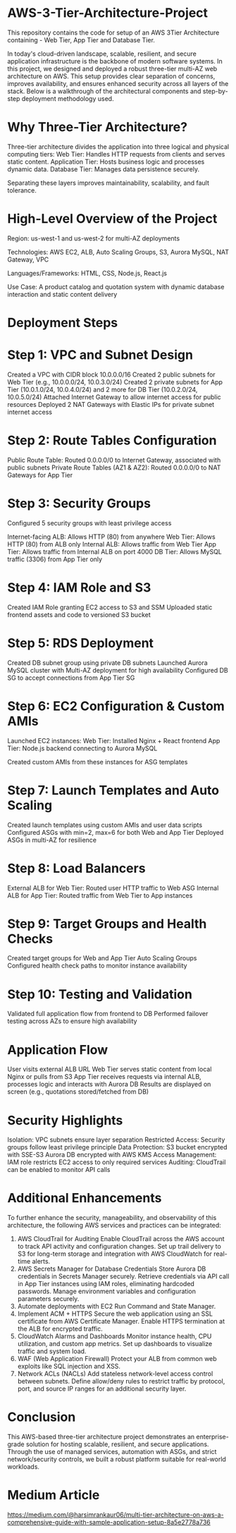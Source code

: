 # AWS-3-Tier-Architecture-Project
This repository contains the code for setup of an AWS 3Tier Architecture containing - Web Tier, App Tier and Database Tier.

In today's cloud-driven landscape, scalable, resilient, and secure application infrastructure is the backbone of modern software systems. In this project, we designed and deployed a robust three-tier multi-AZ web architecture on AWS. This setup provides clear separation of concerns, improves availability, and ensures enhanced security across all layers of the stack. Below is a walkthrough of the architectural components and step-by-step deployment methodology used.

# Why Three-Tier Architecture?

Three-tier architecture divides the application into three logical and physical computing tiers:
Web Tier: Handles HTTP requests from clients and serves static content.
Application Tier: Hosts business logic and processes dynamic data.
Database Tier: Manages data persistence securely.

Separating these layers improves maintainability, scalability, and fault tolerance.

# High-Level Overview of the Project

Region: us-west-1 and us-west-2 for multi-AZ deployments

Technologies: AWS EC2, ALB, Auto Scaling Groups, S3, Aurora MySQL, NAT Gateway, VPC

Languages/Frameworks: HTML, CSS, Node.js, React.js

Use Case: A product catalog and quotation system with dynamic database interaction and static content delivery

# Deployment Steps

# Step 1: VPC and Subnet Design

Created a VPC with CIDR block 10.0.0.0/16
Created 2 public subnets for Web Tier (e.g., 10.0.0.0/24, 10.0.3.0/24)
Created 2 private subnets for App Tier (10.0.1.0/24, 10.0.4.0/24) and 2 more for DB Tier (10.0.2.0/24, 10.0.5.0/24)
Attached Internet Gateway to allow internet access for public resources
Deployed 2 NAT Gateways with Elastic IPs for private subnet internet access

# Step 2: Route Tables Configuration

Public Route Table: Routed 0.0.0.0/0 to Internet Gateway, associated with public subnets
Private Route Tables (AZ1 & AZ2): Routed 0.0.0.0/0 to NAT Gateways for App Tier

# Step 3: Security Groups

Configured 5 security groups with least privilege access

Internet-facing ALB: Allows HTTP (80) from anywhere
Web Tier: Allows HTTP (80) from ALB only
Internal ALB: Allows traffic from Web Tier
App Tier: Allows traffic from Internal ALB on port 4000
DB Tier: Allows MySQL traffic (3306) from App Tier only

# Step 4: IAM Role and S3

Created IAM Role granting EC2 access to S3 and SSM
Uploaded static frontend assets and code to versioned S3 bucket

# Step 5: RDS Deployment

Created DB subnet group using private DB subnets
Launched Aurora MySQL cluster with Multi-AZ deployment for high availability
Configured DB SG to accept connections from App Tier SG

# Step 6: EC2 Configuration & Custom AMIs

Launched EC2 instances:
Web Tier: Installed Nginx + React frontend
App Tier: Node.js backend connecting to Aurora MySQL

Created custom AMIs from these instances for ASG templates

# Step 7: Launch Templates and Auto Scaling

Created launch templates using custom AMIs and user data scripts
Configured ASGs with min=2, max=6 for both Web and App Tier
Deployed ASGs in multi-AZ for resilience

# Step 8: Load Balancers

External ALB for Web Tier: Routed user HTTP traffic to Web ASG
Internal ALB for App Tier: Routed traffic from Web Tier to App instances

# Step 9: Target Groups and Health Checks

Created target groups for Web and App Tier Auto Scaling Groups
Configured health check paths to monitor instance availability

# Step 10: Testing and Validation

Validated full application flow from frontend to DB
Performed failover testing across AZs to ensure high availability

# Application Flow

User visits external ALB URL
Web Tier serves static content from local Nginx or pulls from S3
App Tier receives requests via internal ALB, processes logic and interacts with Aurora DB
Results are displayed on screen (e.g., quotations stored/fetched from DB)

# Security Highlights

Isolation: VPC subnets ensure layer separation
Restricted Access: Security groups follow least privilege principle
Data Protection:
S3 bucket encrypted with SSE-S3
Aurora DB encrypted with AWS KMS
Access Management: IAM role restricts EC2 access to only required services
Auditing: CloudTrail can be enabled to monitor API calls

# Additional Enhancements
To further enhance the security, manageability, and observability of this architecture, the following AWS services and practices can be integrated:

1. AWS CloudTrail for Auditing
Enable CloudTrail across the AWS account to track API activity and configuration changes.
Set up trail delivery to S3 for long-term storage and integration with AWS CloudWatch for real-time alerts.
2. AWS Secrets Manager for Database Credentials
Store Aurora DB credentials in Secrets Manager securely.
Retrieve credentials via API call in App Tier instances using IAM roles, eliminating hardcoded passwords.
Manage environment variables and configuration parameters securely.
3. Automate deployments with EC2 Run Command and State Manager.
4. Implement ACM + HTTPS
Secure the web application using an SSL certificate from AWS Certificate Manager.
Enable HTTPS termination at the ALB for encrypted traffic.
5. CloudWatch Alarms and Dashboards
Monitor instance health, CPU utilization, and custom app metrics.
Set up dashboards to visualize traffic and system load.
6. WAF (Web Application Firewall)
Protect your ALB from common web exploits like SQL injection and XSS.
7. Network ACLs (NACLs)
Add stateless network-level access control between subnets.
Define allow/deny rules to restrict traffic by protocol, port, and source IP ranges for an additional security layer.

# Conclusion

This AWS-based three-tier architecture project demonstrates an enterprise-grade solution for hosting scalable, resilient, and secure applications. Through the use of managed services, automation with ASGs, and strict network/security controls, we built a robust platform suitable for real-world workloads.

# Medium Article
https://medium.com/@harsimrankaur06/multi-tier-architecture-on-aws-a-comprehensive-guide-with-sample-application-setup-8a5e2778a736
